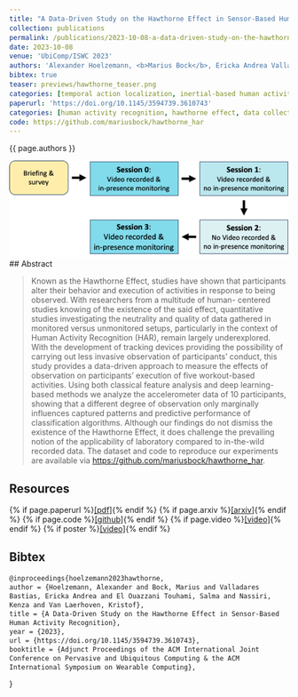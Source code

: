 ```yaml
---
title: "A Data-Driven Study on the Hawthorne Effect in Sensor-Based Human Activity Recognition"
collection: publications
permalink: /publications/2023-10-08-a-data-driven-study-on-the-hawthorne-effect-in-sensor-based-human-activity-recognition
date: 2023-10-08
venue: 'UbiComp/ISWC 2023'
authors: 'Alexander Hoelzemann, <b>Marius Bock</b>, Ericka Andrea Valladares Bastiias, Salma El Ouazzani Touhami, Kenza Nassiri, Kristof Van Laerhoven'
bibtex: true
teaser: previews/hawthorne_teaser.png
categories: [temporal action localization, inertial-based human activity recognition]
paperurl: 'https://doi.org/10.1145/3594739.3610743'
categories: [human activity recognition, hawthorne effect, data collection]
code: https://github.com/mariusbock/hawthorne_har
---
```


{{ page.authors }}

<img class="pub_teaser" src="../images/previews/hawthorne.png" alt="Teaser Image" title="teaser" />
## Abstract

> Known as the Hawthorne Effect, studies have shown that participants alter their behavior and execution of activities in response to being observed. With researchers from a multitude of human- centered studies knowing of the existence of the said effect, quantitative studies investigating the neutrality and quality of data gathered in monitored versus unmonitored setups, particularly in the context of Human Activity Recognition (HAR), remain largely underexplored. With the development of tracking devices providing the possibility of carrying out less invasive observation of participants’ conduct, this study provides a data-driven approach to measure the effects of observation on participants’ execution of five workout-based activities. Using both classical feature analysis and deep learning-based methods we analyze the accelerometer data of 10 participants, showing that a different degree of observation only marginally influences captured patterns and predictive performance of classification algorithms. Although our findings do not dismiss the existence of the Hawthorne Effect, it does challenge the prevailing notion of the applicability of laboratory compared to in-the-wild recorded data. The dataset and code to reproduce our experiments are available via https://github.com/mariusbock/hawthorne_har.

## Resources

{% if page.paperurl %}<a href=" {{ page.paperurl }} ">[pdf]</a>{% endif %} {% if page.arxiv %}<a href=" {{ page.arxiv }} ">[arxiv]</a>{% endif %} {% if page.code %}<a href=" {{ page.code }} ">[github]</a>{% endif %} {% if page.video %}<a href=" {{ page.video }} ">[video]</a>{% endif %} {% if poster %}<a href=" {{ page.poster }} ">[video]</a>{% endif %}

## Bibtex

    @inproceedings{hoelzemann2023hawthorne,
    author = {Hoelzemann, Alexander and Bock, Marius and Valladares Bastias, Ericka Andrea and El Ouazzani Touhami, Salma and Nassiri, Kenza and Van Laerhoven, Kristof},
    title = {A Data-Driven Study on the Hawthorne Effect in Sensor-Based Human Activity Recognition},
    year = {2023},
    url = {https://doi.org/10.1145/3594739.3610743},
    booktitle = {Adjunct Proceedings of the ACM International Joint Conference on Pervasive and Ubiquitous Computing & the ACM International Symposium on Wearable Computing},
}
